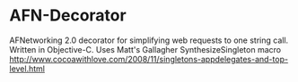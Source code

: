 # AFN-Decorator
AFNetworking 2.0 decorator for simplifying web requests to one string call. Written in Objective-C. Uses Matt's Gallagher 
SynthesizeSingleton macro http://www.cocoawithlove.com/2008/11/singletons-appdelegates-and-top-level.html
